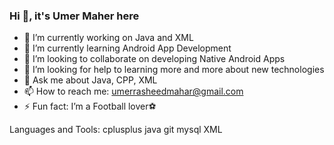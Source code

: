 ### Hi 👋, it's Umer Maher here



- 🔭 I’m currently working on Java and XML
- 🌱 I’m currently learning Android App Development
- 👯 I’m looking to collaborate on developing Native Android Apps
- 🤔 I’m looking for help to learning more and more about new technologies
- 💬 Ask me about Java, CPP, XML 
- 📫 How to reach me: umerrasheedmahar@gmail.com
- ⚡ Fun fact: I’m a Football lover⚽

Languages and Tools:
cplusplus java git  mysql XML
 

